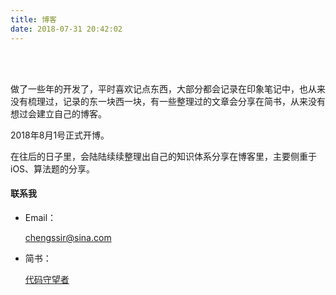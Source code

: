```yaml
---
title: 博客
date: 2018-07-31 20:42:02
---
```


</br>
</br>

做了一些年的开发了，平时喜欢记点东西，大部分都会记录在印象笔记中，也从来没有梳理过，记录的东一块西一块，有一些整理过的文章会分享在简书，从来没有想过会建立自己的博客。

2018年8月1号正式开博。

在往后的日子里，会陆陆续续整理出自己的知识体系分享在博客里，主要侧重于iOS、算法题的分享。

#### 联系我


* Email：
    
    chengssir@sina.com 

* 简书：
    
    [代码守望者](https://www.jianshu.com/u/2b2e535681e1)
    



